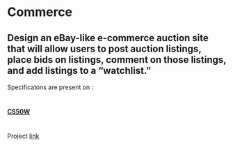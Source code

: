 # Commerce
## Design an eBay-like e-commerce auction site that will allow users to post auction listings, place bids on listings, comment on those listings, and add listings to a “watchlist.”
Specificatons are present on :
#
**[CS50W](https://cs50.harvard.edu/web/2020/projects/2/commerce/)**
#
Project [link](https://github.com/nida-afk/auctions/)
